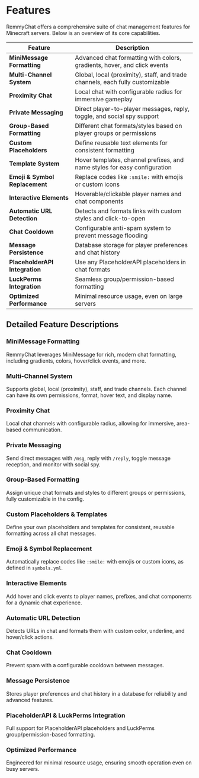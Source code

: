 # Features

RemmyChat offers a comprehensive suite of chat management features for Minecraft servers. Below is an overview of its core capabilities.

| Feature | Description |
|---------|-------------|
| **MiniMessage Formatting** | Advanced chat formatting with colors, gradients, hover, and click events |
| **Multi-Channel System** | Global, local (proximity), staff, and trade channels, each fully customizable |
| **Proximity Chat** | Local chat with configurable radius for immersive gameplay |
| **Private Messaging** | Direct player-to-player messages, reply, toggle, and social spy support |
| **Group-Based Formatting** | Different chat formats/styles based on player groups or permissions |
| **Custom Placeholders** | Define reusable text elements for consistent formatting |
| **Template System** | Hover templates, channel prefixes, and name styles for easy configuration |
| **Emoji & Symbol Replacement** | Replace codes like `:smile:` with emojis or custom icons |
| **Interactive Elements** | Hoverable/clickable player names and chat components |
| **Automatic URL Detection** | Detects and formats links with custom styles and click-to-open |
| **Chat Cooldown** | Configurable anti-spam system to prevent message flooding |
| **Message Persistence** | Database storage for player preferences and chat history |
| **PlaceholderAPI Integration** | Use any PlaceholderAPI placeholders in chat formats |
| **LuckPerms Integration** | Seamless group/permission-based formatting |
| **Optimized Performance** | Minimal resource usage, even on large servers |

## Detailed Feature Descriptions

### MiniMessage Formatting
RemmyChat leverages MiniMessage for rich, modern chat formatting, including gradients, colors, hover/click events, and more.

### Multi-Channel System
Supports global, local (proximity), staff, and trade channels. Each channel can have its own permissions, format, hover text, and display name.

### Proximity Chat
Local chat channels with configurable radius, allowing for immersive, area-based communication.

### Private Messaging
Send direct messages with `/msg`, reply with `/reply`, toggle message reception, and monitor with social spy.

### Group-Based Formatting
Assign unique chat formats and styles to different groups or permissions, fully customizable in the config.

### Custom Placeholders & Templates
Define your own placeholders and templates for consistent, reusable formatting across all chat messages.

### Emoji & Symbol Replacement
Automatically replace codes like `:smile:` with emojis or custom icons, as defined in `symbols.yml`.

### Interactive Elements
Add hover and click events to player names, prefixes, and chat components for a dynamic chat experience.

### Automatic URL Detection
Detects URLs in chat and formats them with custom color, underline, and hover/click actions.

### Chat Cooldown
Prevent spam with a configurable cooldown between messages.

### Message Persistence
Stores player preferences and chat history in a database for reliability and advanced features.

### PlaceholderAPI & LuckPerms Integration
Full support for PlaceholderAPI placeholders and LuckPerms group/permission-based formatting.

### Optimized Performance
Engineered for minimal resource usage, ensuring smooth operation even on busy servers. 
